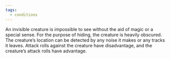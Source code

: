 ```yaml
---
tags:
  - conditions
---
```

An invisible creature is impossible to see without the aid of magic or a special sense. For the purpose of hiding, the creature is heavily obscured. The creature’s location can be detected by any noise it makes or any tracks it leaves.
Attack rolls against the creature have disadvantage, and the creature’s attack rolls have advantage.

